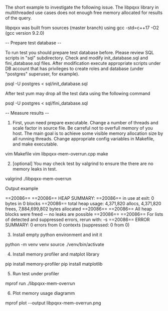 The short example to investigate the following issue.
The libpqxx library in multithreaded use cases does not
enough free memory allocated for results of the query.

libpqxx was built from sources (master branch) using 
               gcc -std=c++17 -O2
(gcc version 9.2.0)


-- Prepare test database --

To run test you should prepare test database before.
Please review SQL scripts in "sql" subdirectory.
Check and modify init_database.sql and fini_database.sql
files. After modification execute appropriate scripts
under DB account that has privileges to create roles and
database (under "postgres" superuser, for example).

psql -U postgres < sql/init_database.sql

After test yum may drop all the test data using the
following command

psql -U postgres < sql/fini_database.sql


-- Measure results --

1. First, youn need prepare executable. Change a number of threads
and scale factor in source file. Be carreful not to overfull memory of
you host. The main goal is to achieve some visible memory allocation
size by all running threads. Change appropriate config variables
in Makefile, and make executable.

vim Makefile
vim libpqxx-mem-overrun.cpp
make

2. [optional] You may check test by valgrind to ensure the there are
no memory leaks in test.

valgrind ./libpqxx-mem-overrun

Output example

==20086==
==20086== HEAP SUMMARY:
==20086==     in use at exit: 0 bytes in 0 blocks
==20086==   total heap usage: 4,371,820 allocs, 4,371,820 frees, 7,884,699,802 bytes allocated
==20086==
==20086== All heap blocks were freed -- no leaks are possible
==20086==
==20086== For lists of detected and suppressed errors, rerun with: -s
==20086== ERROR SUMMARY: 0 errors from 0 contexts (suppressed: 0 from 0)

3. Install empty python environment and init it

python -m venv venv
source ./venv/bin/activate

4. Install memory profiler and matplot library

pip install memory-profiler
pip install matplotlib

5. Run test under profiler

mprof run ./libpqxx-mem-overrun

6. Plot memory usage diagramm

mprof plot --output libpqxx-mem-overrun.png
